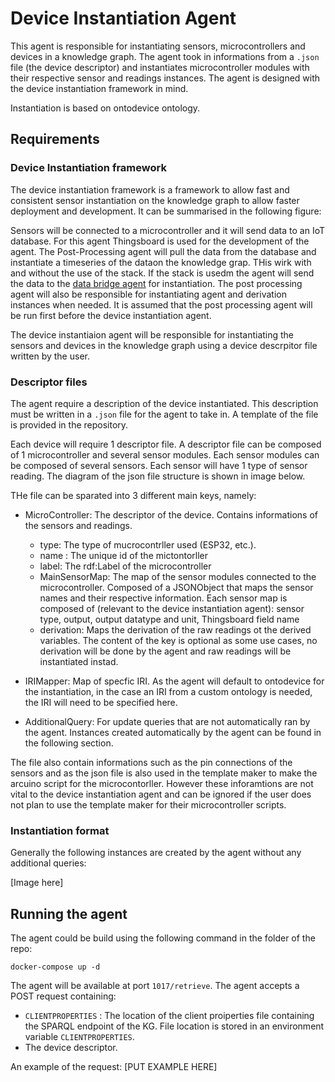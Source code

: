 # Device Instantiation Agent

This agent is responsible for instantiating sensors, microcontrollers and devices in a knowledge graph. The agent took in informations from a `.json` file (the device descriptor) and instantiates microcontroller modules with their respective sensor and readings instances. The agent is designed with the device instantiation framework in mind.

Instantiation is based on ontodevice ontology.

## Requirements

### Device Instantiation framework
The device instantiation framework is a framework to allow fast and consistent sensor instantiation on the knowledge graph to allow faster deployment and development. It can be summarised in the following figure:


Sensors will be connected to a microcontroller and it will send data to an IoT database. For this agent Thingsboard is used for the development of the agent. The Post-Processing agent will pull the data from the database and instantiate a timeseries of the dataon the knowledge grap. THis wirk with and without the use of the stack. If the stack is usedm the agent will send the data to the [data bridge agent]() for instantiation. The post processing agent will also be responsible for instantiating agent and derivation instances when needed. It is assumed that the post processing agent will be run first before the device instantiation agent.

 The device instantiaion agent will be responsible for instantiating the sensors and devices in the knowledge graph using a device descrpitor file written by the user.  

### Descriptor files
The agent require a description of the device instantiated. This description must be written in a `.json` file for the agent to take in. A template of the file is provided in the repository.

Each device will require 1 descriptor file. A descriptor file can be composed of 1 microcontroller and several sensor modules. Each sensor modules can be composed of several sensors. Each sensor will have 1 type of sensor reading. The diagram of the json file structure is shown in image below.

THe file can be sparated into 3 different main keys, namely: 
- MicroController: The descriptor of the device. Contains informations of the sensors and readings.
    - type: The type of mucrocontrller used (ESP32, etc.).
    - name : The unique id of the mictontorller
    - label: The rdf:Label of the microcontroller 
    - MainSensorMap: The map of the sensor modules connected to the microcontroller.  Composed of a JSONObject that maps the sensor names and their respective information. Each sensor map is composed of (relevant to the device instantiation agent): sensor type, output, output datatype and unit, Thingsboard field name
    -  derivation: Maps the derivation of the raw readings ot the derived variables. The content of the key is optional as some use cases, no derivation will be done by the agent and raw readings will be instantiated instad.

- IRIMapper: Map of specfic IRI. As the agent will default to ontodevice for the instantiation, in the case an IRI from a custom ontology is needed, the IRI will need to be specified here.

- AdditionalQuery: For update queries that are not automatically ran by the agent. Instances created automatically by the agent can be found in the following section.

The file also contain informations such as the pin connections of the sensors and as the json file is also used in the template maker to make the arcuino script for the microcontorller. However these inforamtions are not vital to the device instantiation agent and can be ignored if the user does not plan to use the template maker for their microcontroller scripts. 

### Instantiation format

Generally the following instances are created by the agent without any additional queries:

[Image here]

## Running the agent

The agent could be build using the following command in the folder of the repo:
```
docker-compose up -d
```

The agent will be available at port `1017/retrieve`. 
The agent accepts a POST request containing:
- `CLIENTPROPERTIES` : The location of the client proiperties file containing the SPARQL endpoint of the KG. File location is stored in an environment variable `CLIENTPROPERTIES`.
- The device descriptor.

An example of the request:
[PUT EXAMPLE HERE]

